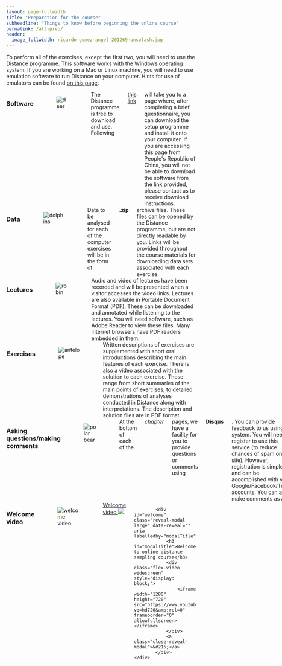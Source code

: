 ```yaml
---
layout: page-fullwidth
title: "Preparation for the course"
subheadline: "Things to know before beginning the online course"
permalink: /alt-prep/
header:
  image_fullwidth: ricardo-gomez-angel-201269-unsplash.jpg
---
```


To perform all of the exercises, except the first two, you will need to use the Distance programme.  This software works with the Windows operating system.  If you are working on a Mac or Linux machine, you will need to use emulation software to run Distance on your computer.  Hints for use of emulators can be found [on this page](http://distancesampling.org/distanceextras.html).

<div class="row">
    <div class="small-6 columns">
        <h3>Software</h3>
        <figure>
            <img src="{{site.baseurl}}/images/deer-unsplash-smaller.jpg" alt="deer" />
        </figure>
		The Distance programme is free to download and use.  Following <a href="http://distancesampling.org/Distance/index.html">this link</a> will take you to a page where, after completing a brief questionnaire, you can download the setup programme and install it onto your computer.  If you are accessing this page from People's Republic of China, you will not be able to download the software from the link provided, please contact us to receive download instructions.		
    </div>
    <div class="small-6 columns">
        <h3>Data</h3>
        <figure>
            <img src="{{site.baseurl}}/images/dolphins-unsplash.jpg" alt="dolphins"  />
        </figure>
		Data to be analysed for each of the computer exercises will be in the form of <b>.zip</b> archive files.  These files can be opened by the Distance programme, but are not directly readable by you.  Links will be provided throughout the course materials for downloading data sets associated with each exercise.
    </div>
</div>


<div class="row">
    <div class="small-6 columns">
        <h3>Lectures</h3>
        <figure>
            <img src="{{site.baseurl}}/images/robin-unsplash.jpg" alt="robin" />
        </figure>
		Audio and video of lectures have been recorded and will be presented when a visitor accesses the video links.  Lectures are also available in Portable Document Format (PDF).  These can be downloaded and annotated while listening to the lectures.  You will need software, such as Adobe Reader to view these files.  Many internet browsers have PDF readers embedded in them.
    </div>
    <div class="small-6 columns">
        <h3>Exercises</h3>
				<figure>
            <img src="{{site.baseurl}}/images/antelope-unsplash.jpg" alt="antelope"  />
        </figure>
		Written descriptions of exercises are supplemented with short oral introductions describing the main features of each exercise.  There is also a video associated with the solution to each exercise.  These range from short summaries of the main points of exercises, to detailed demonstrations of analyses conducted in Distance along with interpretations.  The description and solution files are in PDF format.
    </div>
</div>


<div class="row">
    <div class="small-6 columns">
        <h3>Asking questions/making comments</h3>
        <figure>
            <img src="{{site.baseurl}}/images/polar-bear-unsplash.jpg" alt="polar bear" />
        </figure>
		At the bottom of each of the <i>chapter</i> pages, we have a facility for you to provide questions or comments using <b>Disqus</b>.  You can provide feedback to us using this system.  You will need to register to use this service (to reduce chances of spam on the site).  However, registration is simple, and can be accomplished with your Google/Facebook/Twitter accounts.  You can also make comments as a <i>guest</i>, but we prefer that you register.  Give <i>Disqus</i> a try.
    </div>
    <div class="small-6 columns">
      <h3>Welcome video</h3>
			<figure>
            <img src="{{site.baseurl}}/images/road-sunrise-tube.png" alt="welcome video" />
      </figure>
			<a href="#" data-reveal-id="welcome">Welcome video <img src="{{site.baseurl}}/images/video32.png"></a>

			<div id="welcome" class="reveal-modal large" data-reveal="" aria-labelledby="modalTitle">
				<h3 id="modalTitle">Welcome to online distance sampling course</h3>
				<div class="flex-video widescreen" style="display: block;">
					<iframe width="1280" height="720" src="https://www.youtube.com/embed/RyBEgUzhGpk?vq=hd720&amp;rel=0" frameborder="0" allowfullscreen></iframe>
				</div>
				<a class="close-reveal-modal">&#215;</a>
			</div>
    </div>
</div>
